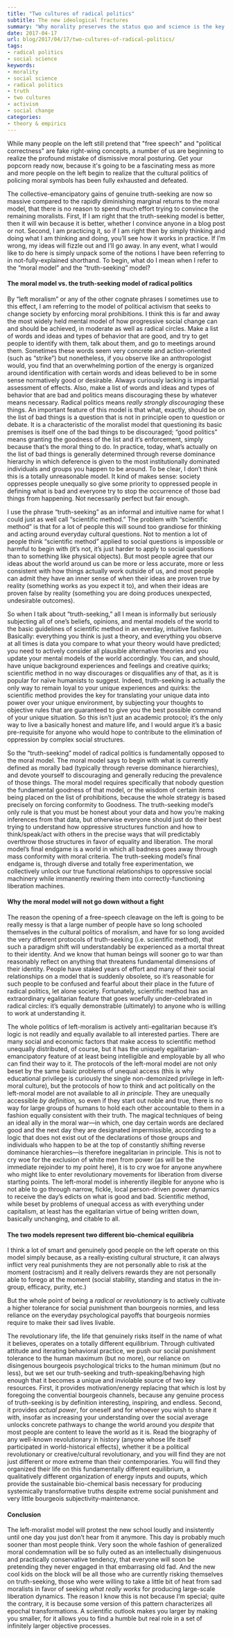 ```yaml
---
title: "Two cultures of radical politics"
subtitle: The new ideological fractures
summary: "Why morality preserves the status quo and science is the key to overthrowing it."
date: 2017-04-17
url: blog/2017/04/17/two-cultures-of-radical-politics/
tags:
- radical politics
- social science
keywords:
- morality
- social science
- radical politics
- truth
- two cultures
- activism
- social change
categories:
- theory & empirics
---
```


While many people on the left still pretend that "free speech" and "political correctness" are fake right-wing concepts, a number of us are beginning to realize the profound mistake of dismissive moral posturing. Get your popcorn ready now, because it's going to be a fascinating mess as more and more people on the left begin to realize that the cultural politics of policing moral symbols has been fully exhausted and defeated.

The collective-emancipatory gains of genuine truth-seeking are now so massive compared to the rapidly diminishing marginal returns to the moral model, that there is no reason to spend much effort trying to convince the remaining moralists. First, If I am right that the truth-seeking model is better, then it will win because it is better, whether I convince anyone in a blog post or not. Second, I am practicing it, so if I am right then by simply thinking and doing what I am thinking and doing, you’ll see how it works in practice. If I’m wrong, my ideas will fizzle out and I’ll go away. In any event, what I would like to do here is simply unpack some of the notions I have been referring to in not-fully-explained shorthand. To begin, what do I mean when I refer to the “moral model” and the “truth-seeking” model?

#### The moral model vs. the truth-seeking model of radical politics   

By “left moralism” or any of the other cognate phrases I sometimes use to this effect, I am referring to the model of political activism that seeks to change society by enforcing moral prohibitions. I think this is far and away the most widely held mental model of how progressive social change can and should be achieved, in moderate as well as radical circles. Make a list of words and ideas and types of behavior that are good, and try to get people to identify with them, talk about them, and go to meetings around them. Sometimes these words seem very concrete and action-oriented (such as “strike”) but nonetheless, if you observe like an anthropologist would, you find that an overwhelming portion of the energy is organized around identification with certain words and ideas believed to be in some sense normatively good or desirable. Always curiously lacking is impartial assessment of effects. Also, make a list of words and ideas and types of behavior that are bad and politics means discouraging these by whatever means necessary. Radical politics means *really strongly discouraging* these things. An important feature of this model is that what, exactly, should be on the list of bad things is a question that is not in principle open to question or debate. It is a characteristic of the moralist model that questioning its basic premises is itself one of the bad things to be discouraged; “good politics” means granting the goodness of the list and it’s enforcement, simply because that’s the moral thing to do. In practice, today, what’s actually on the list of bad things is generally determined through reverse dominance hierarchy in which deference is given to the most institutionally dominated individuals and groups you happen to be around. To be clear, I don’t think this is a totally unreasonable model. It kind of makes sense: society oppresses people unequally so give some priority to oppressed people in defining what is bad and everyone try to stop the occurrence of those bad things from happening. Not necessarily perfect but fair enough.

I use the phrase “truth-seeking” as an informal and intuitive name for what I could just as well call “scientific method.” The problem with “scientific method” is that for a lot of people this will sound too grandiose for thinking and acting around everyday cultural questions. Not to mention a lot of people think “scientific method” applied to social questions is impossible or harmful to begin with (it’s not, it’s just harder to apply to social questions than to something like physical objects). But most people agree that our ideas about the world around us can be more or less accurate, more or less consistent with how things actually work outside of us, and most people can admit they have an inner sense of when their ideas are proven true by reality (something works as you expect it to), and when their ideas are proven false by reality (something you are doing produces unexpected, undesirable outcomes).

So when I talk about “truth-seeking,” all I mean is informally but seriously subjecting all of one’s beliefs, opinions, and mental models of the world to the basic guidelines of scientific method in an everday, intuitive fashion. Basically: everything you think is just a theory, and everything you observe at all times is data you compare to what your theory would have predicted; you need to actively consider all plausible alternative theories and you update your mental models of the world accordingly. You can, and should, have unique background experiences and feelings and creative quirks; scientific method in no way discourages or disqualifies any of that, as it is popular for naïve humanists to suggest. Indeed, truth-seeking is actually the only way to remain loyal to your unique experiences and quirks: the scientific method provides the key for translating your unique data into power over your unique environment, by subjecting your thoughts to objective rules that are guaranteed to give you the best possible command of your unique situation. So  this isn’t just an academic protocol; it’s the only way to live a basically honest and mature life, and I would argue it’s a basic pre-requisite for anyone who would hope to contribute to the elimination of oppression by complex social structures.

So the “truth-seeking” model of radical politics is fundamentally opposed to the moral model. The moral model says to begin with what is currently defined as morally bad (typically through reverse dominance hierarchies), and devote yourself to discouraging and generally reducing the prevalence of those things. The moral model requires specifically that nobody question the fundamental goodness of that model, or the wisdom of certain items being placed on the list of prohibitions, because the whole strategy is based precisely on forcing conformity to Goodness. The truth-seeking model’s only rule is that you must be honest about your data and how you’re making inferences from that data, but otherwise everyone should just do their best trying to understand how oppressive structures function and how to think/speak/act with others in the precise ways that will predictably overthrow those structures in favor of equality and liberation. The moral model’s final endgame is a world in which all badness goes away through mass conformity with moral criteria. The truth-seeking model’s final endgame is, through diverse and totally free experimentation, we collectively unlock our true functional relationships to oppressive social machinery while immanently rewiring them into correctly-functioning liberation machines.

#### Why the moral model will not go down without a fight

The reason the opening of a free-speech cleavage on the left is going to be really messy is that a large number of people have so long schooled themselves in the cultural politics of moralism, and have for so long avoided the very different protocols of truth-seeking (i.e. scientific method), that such a paradigm shift will understandably be experienced as a mortal threat to their identity. And we know that human beings will sooner go to war than reasonably reflect on anything that threatens fundamental dimensions of their identity. People have staked years of effort and many of their social relationships on a model that is suddenly obsolete, so it’s reasonable for such people to be confused and fearful about their place in the future of radical politics, let alone society. Fortunately, scientific method has an extraordinary egalitarian feature that goes woefully under-celebrated in radical circles: it’s equally demonstrable (ultimately) to anyone who is willing to work at understanding it.

The whole politics of left-moralism is actively anti-egalitarian because it’s logic is not readily and equally available to all interested parties. There are many social and economic factors that make access to scientific method unequally distributed, of course, but it has the uniquely egalitarian-emancipatory feature of at least being intelligible and employable by all who can find their way to it. The protocols of the left-moral model are not only beset by the same basic problems of unequal access (this is why educational privilege is curiously the single non-demonized privilege in left-moral culture), but the protocols of how to think and act politically on the left-moral model are not available to all *in principle.* They are unequally accessible *by definition,* so even if they start out noble and true, there is no way for large groups of humans to hold each other accountable to them in a fashion equally consistent with their truth. The magical techniques of being an ideal ally in the moral war—in which, one day certain words are declared good and the next day they are designated impermissible, according to a logic that does not exist out of the declarations of those groups and individuals who happen to be at the top of constantly shifting reverse dominance hierarchies—is therefore inegalitarian in principle. This is not to cry woe for the exclusion of white men from power (as will be the immediate rejoinder to my point here), it is to cry woe for anyone anywhere who might like to enter revolutionary movements for liberation from diverse starting points. The left-moral model is inherently illegible for anyone who is not able to go through narrow, fickle, local person-driven power dynamics to receive the day’s edicts on what is good and bad. Scientific method, while beset by problems of unequal access as with everything under capitalism, at least has the egalitarian virtue of being written down, basically unchanging, and citable to all.

#### The two models represent two different bio-chemical equilibria

I think a lot of smart and genuinely good people on the left operate on this model simply because, as a really-existing cultural structure, it can always inflict very real punishments they are not personally able to risk at the moment (ostracism) and it really delivers rewards they are not personally able to forego at the moment (social stability, standing and status in the in-group, efficacy, purity, etc.)

But the whole point of being a *radical* or *revolutionary* is to actively cultivate a higher tolerance for social punishment than bourgeois normies, and less reliance on the everyday psychological payoffs that bourgeois normies require to make their sad lives livable.

The revolutionary life, the life that genuinely risks itself in the name of what it believes, operates on a totally different equilibrium. Through cultivated attitude and iterating behavioral practice, we push our social punishment tolerance to the human maximum (but no more), our reliance on disingenous bourgeois psychological tricks to the human minimum (but no less), but we set our truth-seeking and truth-speaking/behaving high enough that it becomes a unique and inviolable source of two key resources. First, it provides motivation/energy replacing that which is lost by foregoing the convential bourgeois channels, because any genuine process of truth-seeking is by definition interesting, inspiring, and endless. Second, it provides *actual power*, for oneself and for whoever you wish to share it with, insofar as increasing your understanding over the social average unlocks concrete pathways to change the world around you *despite* that most people are content to leave the world as it is. Read the biography of any well-known revolutionary in history (anyone whose life itself participated in world-historical effects), whether it be a political revolutionary or creative/cultural revolutionary, and you will find they are not just different or more extreme than their contemporaries. You will find they organized their life on this fundamentally different equilibrium, a qualitatively different organization of energy inputs and ouputs, which provide the sustainable bio-chemical basis necessary for producing systemically transformative truths despite extreme social punishment and very little bourgeois subjectivity-maintenance.

#### Conclusion

The left-moralist model will protest the new school loudly and insistently until one day you just don’t hear from it anymore. This day is probably much sooner than most people think. Very soon the whole fashion of generalized moral condemnation will be so fully outed as an intellectually disingenuous and practically conservative tendency, that everyone will soon be pretending they never engaged in that embarrasing old fad. And the new cool kids on the block will be all those who are currently risking themselves on truth-seeking, those who were willing to take a little bit of heat from sad moralists in favor of seeking *what really works* for producing large-scale liberation dynamics. The reason I know this is not because I’m special; quite the contrary, it is because some version of this pattern characterizes all epochal transformations. A scientific outlook makes you larger by making you smaller, for it allows you to find a humble but real role in a set of infinitely larger objective processes.
